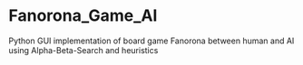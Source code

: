 # Fanorona_Game_AI
Python GUI implementation of board game Fanorona between human and AI using Alpha-Beta-Search and heuristics
